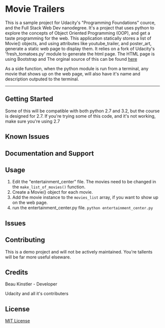 Movie Trailers
================

This is a sample project for Udacity's "Programming Foundations" cource, and the Full Stack Web Dev nanodegree.
It's a project that uses python to explore the concepts of Object Oriented Programming (OOP), and get a taste programming for the web.
This application statically stores a list of Movie() objects, and using attributes like youtube_trailer, and poster_art, generate a static web page to display them.  It relies on a fork of Udacity's 'fresh_tomatoes.py' module to generate the html page. The HTML page is using Bootstrap and   The orginal source of this can be found [here](https://github.com/udacity/ud036_StarterCode)

As a side function, when the python module is run from a terminal, any movie that shows up on the web page, will also have it's name and description outputed to the terminal.

------------

Getting Started
---------------

Some of this will be compatible with both python 2.7 and 3.2, but the course is designed for 2.7. If you're trying some of this code, and it's not working, make sure you're using 2.7

Known Issues
------------

Documentation and Support
-------------------------

Usage
-----

1. Edit the "entertainment_center" file. The movies need to be changed in the `make_list_of_movies()` function.
1. Create a Movie() object for each movie.
1. Add the movie instance to the `movies_list` array, if you want to show up on the web page.
1. run the entertainment_center.py file. `python entertainment_center.py`

Issues
------

Contributing
------------

This is a demo project and will not be actively maintained. You're tallents will be far more useful elseware.

Credits
-------

Beau Kinstler - Developer

Udacity and all it's contributers

License
-------

[MIT License](https://opensource.org/licenses/mit-license)
